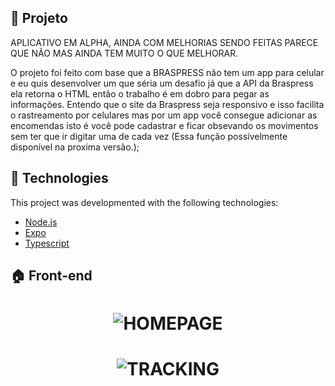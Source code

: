 ## :memo: Projeto

APLICATIVO EM ALPHA, AINDA COM MELHORIAS SENDO FEITAS PARECE QUE NÃO MAS AINDA TEM MUITO O QUE MELHORAR.

O projeto foi feito com base que a BRASPRESS não tem um app para celular e eu quis desenvolver um que séria um desafio já que a API da Braspress ela retorna o HTML então o trabalho é em dobro para pegar as informações. Entendo que o site da Braspress seja responsivo e isso facilita o rastreamento por celulares mas por um app você consegue adicionar as encomendas isto é você pode cadastrar e ficar obsevando os movimentos sem ter que ir digitar uma de cada vez (Essa função possívelmente disponível na proxima versão.);

## :hammer: Technologies
This project was developmented with the following technologies:

- [Node.js](https://nodejs.org/en/)
- [Expo](https://expo.io/)
- [Typescript](https://www.typescriptlang.org/)


## :house: Front-end

<h1 align="center">
    <img alt="HOMEPAGE" src="https://i.imgur.com/SqYIhPU.jpg" />
</h1>
<h1 align="center">
    <img alt="TRACKING" src="https://i.imgur.com/riT2gwi.jpg" />
</h1>